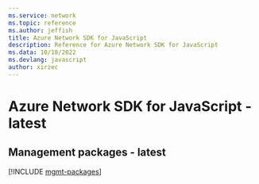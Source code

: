 ```yaml
---
ms.service: network
ms.topic: reference
ms.author: jeffish
title: Azure Network SDK for JavaScript
description: Reference for Azure Network SDK for JavaScript
ms.data: 10/18/2022
ms.devlang: javascript
author: xirzec
---
```

# Azure Network SDK for JavaScript - latest

## Management packages - latest
[!INCLUDE [mgmt-packages](network-mgmt-index.md)]